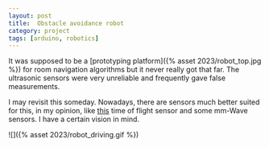 ```yaml
---
layout: post
title:  Obstacle avoidance robot
category: project
tags: [arduino, robotics]
---
```


It was supposed to be a [prototyping platform]({% asset 2023/robot_top.jpg %}) for room navigation algorithms but it never really got that far. The ultrasonic sensors were very unreliable and frequently gave false measurements.

I may revisit this someday. Nowadays, there are sensors much better suited for this, in my opinion, like [this](https://www.adafruit.com/product/3317) time of flight sensor and some mm-Wave sensors. I have a certain vision in mind.

![]({% asset 2023/robot_driving.gif %})

